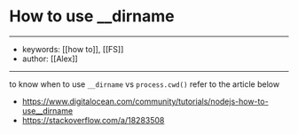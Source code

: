 # How to use __dirname
---
- keywords: [[how to]], [[FS]]
- author: [[Alex]]
---
to know when to use `__dirname` vs `process.cwd()` refer to the article below

- https://www.digitalocean.com/community/tutorials/nodejs-how-to-use__dirname
- https://stackoverflow.com/a/18283508